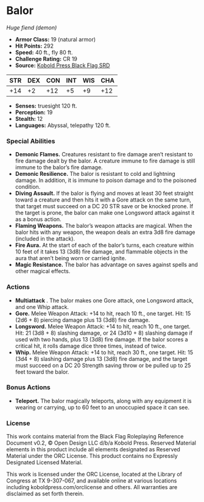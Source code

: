 # Balor

*Huge fiend (demon)*

- **Armor Class:** 19 (natural armor)
- **Hit Points:** 292
- **Speed:** 40 ft., fly 80 ft.
- **Challenge Rating:** CR 19
- **Source:** [Kobold Press Black Flag SRD](https://koboldpress.com/black-flag-roleplaying/)

| STR | DEX | CON | INT | WIS | CHA |
| --- | --- | --- | --- | --- | --- |
| +14 | +2 | +12 | +5 | +9 | +12 |

- **Senses:** truesight 120 ft.
- **Perception:** 19
- **Stealth:** 12
- **Languages:** Abyssal, telepathy 120 ft.

### Special Abilities

- **Demonic Flames.** Creatures resistant to fire damage aren’t resistant to fire damage dealt by the balor. A creature immune to fire damage is still immune to the balor’s fire damage.
- **Demonic Resilience.** The balor is resistant to cold and lightning damage. In addition, it is immune to poison damage and to the poisoned condition.
- **Diving Assault.** If the balor is flying and moves at least 30 feet straight toward a creature and then hits it with a Gore attack on the same turn, that target must succeed on a DC 20 STR save or be knocked prone. If the target is prone, the balor can make one Longsword attack against it as a bonus action.
- **Flaming Weapons.** The balor’s weapon attacks are magical. When the balor hits with any weapon, the weapon deals an extra 3d8 fire damage (included in the attack).
- **Fire Aura.** At the start of each of the balor’s turns, each creature within 10 feet of it takes 13 (3d8) fire damage, and flammable objects in the aura that aren’t being worn or carried ignite.
- **Magic Resistance.** The balor has advantage on saves against spells and other magical effects.

### Actions

- **Multiattack** . The balor makes one Gore attack, one Longsword attack, and one Whip attack.
- **Gore.** Melee Weapon Attack: +14 to hit, reach 10 ft., one target. Hit: 15 (2d6 + 8) piercing damage plus 13 (3d8) fire damage.
- **Longsword.** Melee Weapon Attack: +14 to hit, reach 10 ft., one target. Hit: 21 (3d8 + 8) slashing damage, or 24 (3d10 + 8) slashing damage if used with two hands, plus 13 (3d8) fire damage. If the balor scores a critical hit, it rolls damage dice three times, instead of twice.
- **Whip.** Melee Weapon Attack: +14 to hit, reach 30 ft., one target. Hit: 15 (3d4 + 8) slashing damage plus 13 (3d8) fire damage, and the target must succeed on a DC 20 Strength saving throw or be pulled up to 25 feet toward the balor.

### Bonus Actions

- **Teleport.** The balor magically teleports, along with any equipment it is wearing or carrying, up to 60 feet to an unoccupied space it can see.

### License

This work contains material from the Black Flag Roleplaying Reference Document v0.2, © Open Design LLC d/b/a Kobold Press. Reserved Material elements in this product include all elements designated as Reserved Material under the ORC License. This product contains no Expressly Designated Licensed Material.

This work is licensed under the ORC License, located at the Library of Congress at TX 9-307-067, and available online at various locations including koboldpress.com/orclicense and others. All warranties are disclaimed as set forth therein.

